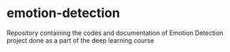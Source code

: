 # emotion-detection
Repository containing the codes and documentation of Emotion Detection project done as a part of the deep learning course
